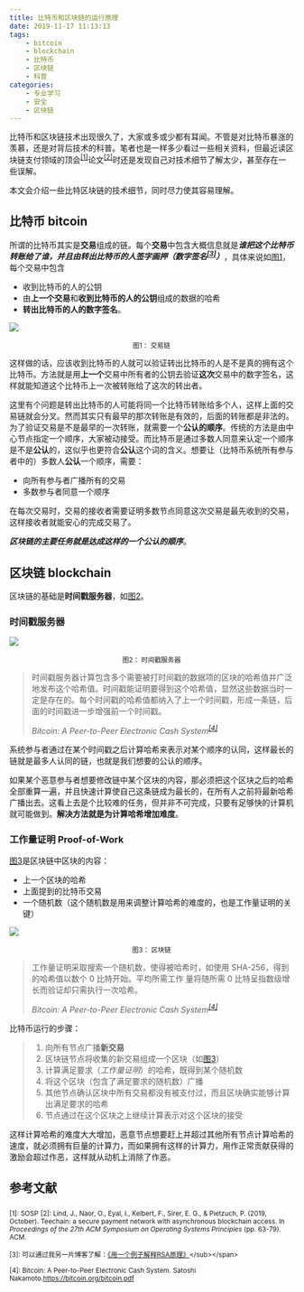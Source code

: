 ```yaml
---
title: 比特币和区块链的运行原理
date: 2019-11-17 11:13:13
tags:
    - bitcoin
    - blockchain
    - 比特币
    - 区块链
    - 科普
categories:
    - 专业学习
    - 安全
    - 区块链
---
```




比特币和区块链技术出现很久了，大家或多或少都有耳闻。不管是对比特币暴涨的羡慕，还是对背后技术的科普。笔者也是一样多少看过一些相关资料，但最近读区块链支付领域的顶会<sup><a href="#foot_note_1">[1]</a></sup>论文<sup><a href="#foot_note_2">[2]</a></sup>时还是发现自己对技术细节了解太少，甚至存在一些误解。

本文会介绍一些比特区块链的技术细节，同时尽力使其容易理解。



<!--more-->

## 比特币 bitcoin

所谓的比特币其实是**交易**组成的链。每个**交易**中包含大概信息就是***谁把这个比特币转账给了谁，并且由转出比特币的人签字画押（数字签名<sup><a href="#foot_note_3">[3]</a></sup>）***，具体来说如[图1](#pic_1)，每个交易中包含

* 收到比特币的人的公钥
* 由**上一个交易**和**收到比特币的人的公钥**组成的数据的哈希
* **转出比特币的人的数字签名**。

![](https://tva1.sinaimg.cn/large/006y8mN6gy1g91yo948kjj30lw0crab5.jpg)

<center><span id="pic_1"><sub>图1： 交易链</sub></span></center>

这样做的话，应该收到比特币的人就可以验证转出比特币的人是不是真的拥有这个比特币。方法就是用**上一个**交易中所有者的公钥去验证**这次**交易中的数字签名，这样就能知道这个比特币上一次被转账给了这次的转出者。

这里有个问题是转出比特币的人可能将同一个比特币转账给多个人，这样上面的交易链就会分叉。然而其实只有最早的那次转账是有效的，后面的转账都是非法的。为了验证交易是不是最早的一次转账，就需要一个**公认的顺序**。传统的方法是由中心节点指定一个顺序，大家被动接受。而比特币是通过多数人同意来认定一个顺序是不是**公认**的，这似乎也更符合**公认**这个词的含义。想要让（比特币系统所有参与者中的）多数人**公认**一个顺序，需要：

* 向所有参与者广播所有的交易
* 多数参与者同意一个顺序

在每次交易时，交易的接收者需要证明多数节点同意这次交易是最先收到的交易，这样接收者就能安心的完成交易了。

***区块链的主要任务就是达成这样的一个公认的顺序***。

## 区块链 blockchain

区块链的基础是**时间戳服务器**，如[图2](#pic_2)。

### 时间戳服务器

![](https://tva1.sinaimg.cn/large/006y8mN6ly1g926rnfzp5j30om07gq38.jpg)

<center><span id="pic_2"><sub>图2： 时间戳服务器</sub></span></center>

> 时间戳服务器计算包含多个需要被打时间戳的数据项的区块的哈希值并广泛地发布这个哈希值。时间戳能证明要得到这个哈希值，显然这些数据当时一定是存在的。每个时间戳的哈希值都纳入了上一个时间戳，形成一条链，后面的时间戳进一步增强前一个时间戳。
>
> *Bitcoin: A Peer-to-Peer Electronic Cash System<sup><a href="#foot_note_4">[4]</a></sup>*

系统参与者通过在某个时间戳之后计算哈希来表示对某个顺序的认同，这样最长的链就是最多人认同的链，也就是我们想要的公认的顺序。

如果某个恶意参与者想要修改链中某个区块的内容，那必须把这个区块之后的哈希全部重算一遍，并且快速计算使自己这条链成为最长的，在所有人之前将最新哈希广播出去。这看上去是个比较难的任务，但并非不可完成，只要有足够快的计算机就可能做到。**解决方法就是为计算哈希增加难度**。

### 工作量证明 Proof-of-Work

[图3](#pic_3)是区块链中区块的内容：

* 上一个区块的哈希
* 上面提到的比特币交易
* 一个随机数（这个随机数是用来调整计算哈希的难度的，也是工作量证明的关键）

![](https://tva1.sinaimg.cn/large/006y8mN6ly1g9281qoyhej30ow06smxl.jpg)

<center><span id="pic_3"><sub>图3： 区块链</sub></span></center>

> 工作量证明采取搜索一个随机数，使得被哈希时，如使用 SHA-256，得到的哈希值以数个 0 比特开始。平均所需工作 量将随所需 0 比特呈指数级增长而验证却只需执行一次哈希。
>
> *Bitcoin: A Peer-to-Peer Electronic Cash System<sup><a href="#foot_note_4">[4]</a></sup>*

比特币运行的步骤：

> 1. 向所有节点广播**新交易**
> 2. 区块链节点将收集的新交易组成一个区块（如[图3](#pic_3)）
> 3. 计算满足要求（*工作量证明*）的哈希，既得到某个随机数
> 4. 将这个区块（包含了满足要求的随机数）广播
> 5. 其他节点确认区块中所有交易都没有被支付过，而且区块确实能够计算出满足要求的哈希
> 6. 节点通过在这个区块之上继续计算表示对这个区块的接受

这样计算哈希的难度大大增加，恶意节点想要赶上并超过其他所有节点计算哈希的速度，就必须拥有巨量的计算力，而如果拥有这样的计算力，用作正常贡献获得的激励会超过作恶，这样就从动机上消除了作恶。

## 参考文献

<span id="foot_note_1"><sub>[1]: SOSP</sub></span>
<span id="foot_note_2"><sub>[2]: Lind, J., Naor, O., Eyal, I., Kelbert, F., Sirer, E. G., & Pietzuch, P. (2019, October). Teechain: a secure payment network with asynchronous blockchain access. In *Proceedings of the 27th ACM Symposium on Operating Systems Principles* (pp. 63-79). ACM.</sub></span>

<span id="foot_note_3"><sub>[3]: 可以通过我另一片博客了解：[《用一个例子解释RSA原理》]([https://zhang-tianxu.github.io/chinese/2019/11/15/%E7%94%A8%E4%B8%80%E4%B8%AA%E4%BE%8B%E5%AD%90%E8%A7%A3%E9%87%8ARSA%E5%8E%9F%E7%90%86/](https://zhang-tianxu.github.io/chinese/2019/11/15/用一个例子解释RSA原理/))</sub></span>

<span id="foot_note_4"><sub>[4]: Bitcoin: A Peer-to-Peer Electronic Cash System. Satoshi Nakamoto.https://bitcoin.org/bitcoin.pdf</sub></span>
